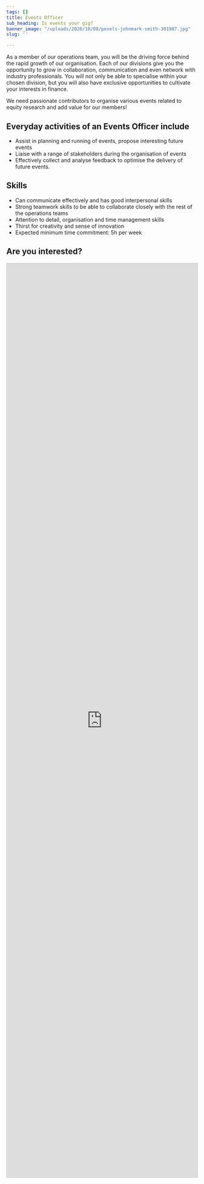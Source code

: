 ```yaml
---
tags: []
title: Events Officer
sub_heading: Is events your gig?
banner_image: "/uploads/2020/10/08/pexels-johnmark-smith-301987.jpg"
slug: ''

---
```

As a member of our operations team, you will be the driving force behind the rapid growth of our organisation. Each of our divisions give you the opportunity to grow in collaboration, communication and even network with industry professionals. You will not only be able to specialise within your chosen division, but you will also have exclusive opportunities to cultivate your interests in finance.

We need passionate contributors to organise various events related to equity research and add value for our members!

## Everyday activities of an Events Officer include

* Assist in planning and running of events, propose interesting future events
* Liaise with a range of stakeholders during the organisation of events
* Effectively collect and analyse feedback to optimise the delivery of future events.

## Skills

* Can communicate effectively and has good interpersonal skills
* Strong teamwork skills to be able to collaborate closely with the rest of the operations teams
* Attention to detail, organisation and time management skills
* Thirst for creativity and sense of innovation
* Expected minimum time commitment: 5h per week

## Are you interested?

<script src="https://static.airtable.com/js/embed/embed_snippet_v1.js"></script><iframe class="airtable-embed airtable-dynamic-height" src="https://airtable.com/embed/shrywJ7BPvVkcefrg?backgroundColor=cyan" frameborder="0" onmousewheel="" width="100%" height="2415" style="background: transparent; border: 1px solid #ccc;"></iframe>
